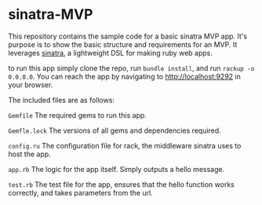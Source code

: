 # sinatra-MVP

This repository contains the sample code for a basic sinatra MVP app. It's purpose is to show the basic structure and
requirements for an MVP. It leverages [sinatra](http://www.sinatrarb.com), a lightweight DSL for making ruby web apps.

to run this app simply clone the repo, run `bundle install`, and run `rackup -o 0.0.0.0`.
You can reach the app by navigating to [http://localhost:9292](http://localhost:9292) in your browser.

The included files are as follows:

`Gemfile` The required gems to run this app.

`Gemfle.lock` The versions of all gems and dependencies required.

`config.ru` The configuration file for rack, the middleware sinatra uses to host the app.

`app.rb` The logic for the app itself. Simply outputs a hello message.

`test.rb` The test file for the app, ensures that the hello function works correctly, and takes parameters from the url.
